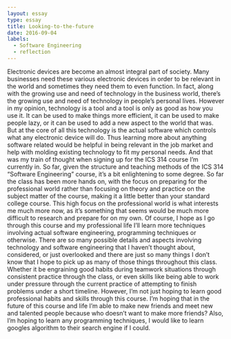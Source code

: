 ```yaml
---
layout: essay
type: essay
title: Looking-to-the-future
date: 2016-09-04
labels:
  - Software Engineering
  - reflection
---
```


Electronic devices are become an almost integral part of society.  Many businesses need these various electronic devices in order to be relevant in the world and sometimes they need them to even function.  In fact, along with the growing use and need of technology in the business world, there’s the growing use and need of technology in people’s personal lives.  However in my opinion, technology is a tool and a tool is only as good as how you use it.  It can be used to make things more efficient, it can be used to make people lazy, or it can be used to add a new aspect to the world that was.  But at the core of all this technology is the actual software which controls what any electronic device will do.  Thus learning more about anything software related would be helpful in being relevant in the job market and help with molding existing technology to fit my personal needs.  And that was my train of thought when signing up for the ICS 314 course I’m currently in.
So far, given the structure and teaching methods of the ICS 314 “Software Engineering” course, it’s a bit enlightening to some degree.  So far the class has been more hands on, with the focus on preparing for the professional world rather than focusing on theory and practice on the subject matter of the course, making it a little better than your standard college course.  This high focus on the professional world is what interests me much more now, as it’s something that seems would be much more difficult to research and prepare for on my own.  Of course, I hope as I go through this course and my professional life I’ll learn more techniques involving actual software engineering, programming techniques or otherwise.  There are so many possible details and aspects involving technology and software engineering that I haven’t thought about, considered, or just overlooked and there are just so many things I don’t know that I hope to pick up as many of those things throughout this class.  Whether it be engraining good habits during teamwork situations through consistent practice through the class, or even skills like being able to work under pressure through the current practice of attempting to finish problems under a short timeline.
However, I’m not just hoping to learn good professional habits and skills through this course.  I’m hoping that in the future of this course and life I’m able to make new friends and meet new and talented people because who doesn’t want to make more friends?  Also, I’m hoping to learn any programming techniques, I would like to learn googles algorithm to their search engine if I could.

